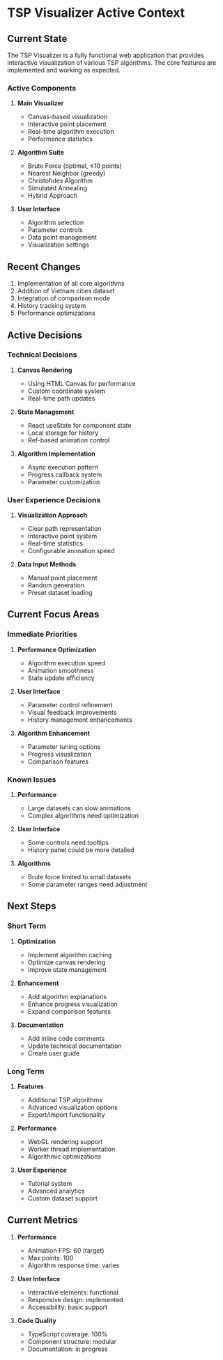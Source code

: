 # TSP Visualizer Active Context

## Current State
The TSP Visualizer is a fully functional web application that provides interactive visualization of various TSP algorithms. The core features are implemented and working as expected.

### Active Components
1. **Main Visualizer**
   - Canvas-based visualization
   - Interactive point placement
   - Real-time algorithm execution
   - Performance statistics

2. **Algorithm Suite**
   - Brute Force (optimal, ≤10 points)
   - Nearest Neighbor (greedy)
   - Christofides Algorithm
   - Simulated Annealing
   - Hybrid Approach

3. **User Interface**
   - Algorithm selection
   - Parameter controls
   - Data point management
   - Visualization settings

## Recent Changes
1. Implementation of all core algorithms
2. Addition of Vietnam cities dataset
3. Integration of comparison mode
4. History tracking system
5. Performance optimizations

## Active Decisions

### Technical Decisions
1. **Canvas Rendering**
   - Using HTML Canvas for performance
   - Custom coordinate system
   - Real-time path updates

2. **State Management**
   - React useState for component state
   - Local storage for history
   - Ref-based animation control

3. **Algorithm Implementation**
   - Async execution pattern
   - Progress callback system
   - Parameter customization

### User Experience Decisions
1. **Visualization Approach**
   - Clear path representation
   - Interactive point system
   - Real-time statistics
   - Configurable animation speed

2. **Data Input Methods**
   - Manual point placement
   - Random generation
   - Preset dataset loading

## Current Focus Areas

### Immediate Priorities
1. **Performance Optimization**
   - Algorithm execution speed
   - Animation smoothness
   - State update efficiency

2. **User Interface**
   - Parameter control refinement
   - Visual feedback improvements
   - History management enhancements

3. **Algorithm Enhancement**
   - Parameter tuning options
   - Progress visualization
   - Comparison features

### Known Issues
1. **Performance**
   - Large datasets can slow animations
   - Complex algorithms need optimization

2. **User Interface**
   - Some controls need tooltips
   - History panel could be more detailed

3. **Algorithms**
   - Brute force limited to small datasets
   - Some parameter ranges need adjustment

## Next Steps

### Short Term
1. **Optimization**
   - Implement algorithm caching
   - Optimize canvas rendering
   - Improve state management

2. **Enhancement**
   - Add algorithm explanations
   - Enhance progress visualization
   - Expand comparison features

3. **Documentation**
   - Add inline code comments
   - Update technical documentation
   - Create user guide

### Long Term
1. **Features**
   - Additional TSP algorithms
   - Advanced visualization options
   - Export/import functionality

2. **Performance**
   - WebGL rendering support
   - Worker thread implementation
   - Algorithmic optimizations

3. **User Experience**
   - Tutorial system
   - Advanced analytics
   - Custom dataset support

## Current Metrics
1. **Performance**
   - Animation FPS: 60 (target)
   - Max points: 100
   - Algorithm response time: varies

2. **User Interface**
   - Interactive elements: functional
   - Responsive design: implemented
   - Accessibility: basic support

3. **Code Quality**
   - TypeScript coverage: 100%
   - Component structure: modular
   - Documentation: in progress